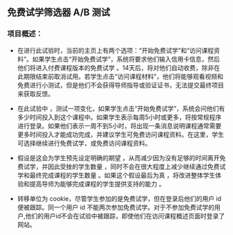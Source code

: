## 免费试学筛选器 A/B 测试
### 项目概述：
* 在进行此试验时，当前的主页上有两个选项：“开始免费试学”和“访问课程资料”。如果学生点击“开始免费试学”，系统将要求他们输入信用卡信息，然后他们将进入付费课程版本的免费试学 。14天后，将对他们自动收费，除非在此期限结束前取消试用。若学生点击“访问课程材料”，他们将能够观看视频和免费进行小测试，但是他们不会获得导师指导或验证证书，无法提交最终项目来获取反馈。

* 在此试验中 ，测试一项变化，如果学生点击“开始免费试学”，系统会问他们有多少时间投入到这个课程中。如果学生表示每周5小时或更多，将按常规程序进行登录。如果他们表示一周不到5小时，将出现一条消息说明课程通常需要更多时间投入才能成功完成，并建议学生可免费访问课程资料。在这里，学生可选择继续进行免费试学，或免费访问课程资料。


* 假设是这会为学生预先设定明确的期望 ，从而减少因为没有足够的时间离开免费试学，并因此受挫的学生数量 ，同时不会在很大程度上减少继续通过免费试学和最终完成课程的学生数量 。如果这个假设最后为真 ，将改进整体学生体验和提高导师为能够完成课程的学生提供支持的能力 。

* 转移单位为 cookie，尽管学生参加的是免费试学，但在登录后他们的用户 id 便被跟踪。同一个用户 id 不能两次参加免费试学。对于不参加免费试学的用户,他们的用户id不会在试验中被跟踪，即使他们在访问课程概述页面时登录了网站。
